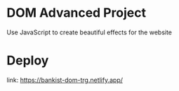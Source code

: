 # DOM Advanced Project
Use JavaScript to create beautiful effects for the website

# Deploy
link: https://bankist-dom-trg.netlify.app/